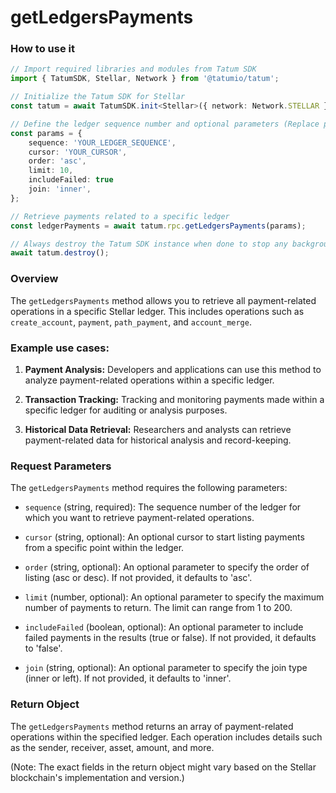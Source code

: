 # getLedgersPayments

### How to use it

```typescript
// Import required libraries and modules from Tatum SDK
import { TatumSDK, Stellar, Network } from '@tatumio/tatum';

// Initialize the Tatum SDK for Stellar
const tatum = await TatumSDK.init<Stellar>({ network: Network.STELLAR });

// Define the ledger sequence number and optional parameters (Replace placeholders with actual values)
const params = {
    sequence: 'YOUR_LEDGER_SEQUENCE',
    cursor: 'YOUR_CURSOR',
    order: 'asc',
    limit: 10,
    includeFailed: true
    join: 'inner',
};

// Retrieve payments related to a specific ledger
const ledgerPayments = await tatum.rpc.getLedgersPayments(params);

// Always destroy the Tatum SDK instance when done to stop any background processes
await tatum.destroy();
```


### Overview

The `getLedgersPayments` method allows you to retrieve all payment-related operations in a specific Stellar ledger. This includes operations such as `create_account`, `payment`, `path_payment`, and `account_merge`.

### Example use cases:

1. **Payment Analysis:**
   Developers and applications can use this method to analyze payment-related operations within a specific ledger.

2. **Transaction Tracking:**
   Tracking and monitoring payments made within a specific ledger for auditing or analysis purposes.

3. **Historical Data Retrieval:**
   Researchers and analysts can retrieve payment-related data for historical analysis and record-keeping.

### Request Parameters

The `getLedgersPayments` method requires the following parameters:

- `sequence` (string, required): 
  The sequence number of the ledger for which you want to retrieve payment-related operations.

- `cursor` (string, optional): 
  An optional cursor to start listing payments from a specific point within the ledger.

- `order` (string, optional): 
  An optional parameter to specify the order of listing (asc or desc). If not provided, it defaults to 'asc'.

- `limit` (number, optional): 
  An optional parameter to specify the maximum number of payments to return. The limit can range from 1 to 200.

- `includeFailed` (boolean, optional): 
  An optional parameter to include failed payments in the results (true or false). If not provided, it defaults to 'false'.

- `join` (string, optional): 
  An optional parameter to specify the join type (inner or left). If not provided, it defaults to 'inner'.

### Return Object

The `getLedgersPayments` method returns an array of payment-related operations within the specified ledger. Each operation includes details such as the sender, receiver, asset, amount, and more.

(Note: The exact fields in the return object might vary based on the Stellar blockchain's implementation and version.)